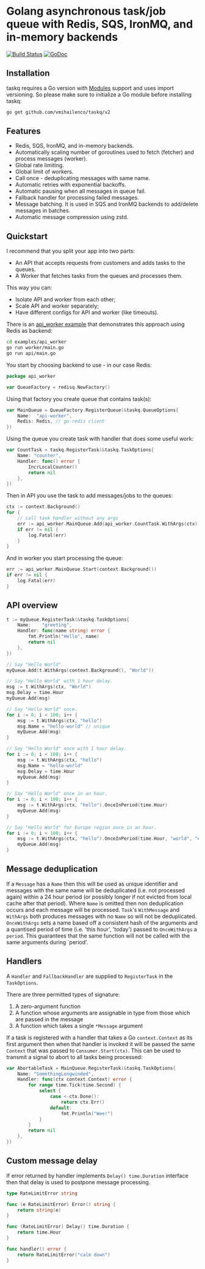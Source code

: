 # Golang asynchronous task/job queue with Redis, SQS, IronMQ, and in-memory backends

[![Build Status](https://travis-ci.org/vmihailenco/taskq.svg)](https://travis-ci.org/vmihailenco/taskq)
[![GoDoc](https://godoc.org/github.com/vmihailenco/taskq?status.svg)](https://godoc.org/github.com/vmihailenco/taskq)

## Installation

taskq requires a Go version with [Modules](https://github.com/golang/go/wiki/Modules) support and uses import versioning. So please make sure to initialize a Go module before installing taskq:

```bash
go get github.com/vmihailenco/taskq/v2
```

## Features

 - Redis, SQS, IronMQ, and in-memory backends.
 - Automatically scaling number of goroutines used to fetch (fetcher) and process messages (worker).
 - Global rate limiting.
 - Global limit of workers.
 - Call once - deduplicating messages with same name.
 - Automatic retries with exponential backoffs.
 - Automatic pausing when all messages in queue fail.
 - Fallback handler for processing failed messages.
 - Message batching. It is used in SQS and IronMQ backends to add/delete messages in batches.
 - Automatic message compression using zstd.

## Quickstart

I recommend that you split your app into two parts:
- An API that accepts requests from customers and adds tasks to the queues.
- A Worker that fetches tasks from the queues and processes them.

This way you can:
- Isolate API and worker from each other;
- Scale API and worker separately;
- Have different configs for API and worker (like timeouts).

There is an [api_worker example](examples/api_worker) that demonstrates this approach using Redis as backend:

```bash
cd examples/api_worker
go run worker/main.go
go run api/main.go
```

You start by choosing backend to use - in our case Redis:

```go
package api_worker

var QueueFactory = redisq.NewFactory()
```

Using that factory you create queue that contains task(s):

```go
var MainQueue = QueueFactory.RegisterQueue(&taskq.QueueOptions{
	Name:  "api-worker",
	Redis: Redis, // go-redis client
})
```

Using the queue you create task with handler that does some useful work:

```go
var CountTask = taskq.RegisterTask(&taskq.TaskOptions{
	Name: "counter",
	Handler: func() error {
		IncrLocalCounter()
		return nil
	},
})
```

Then in API you use the task to add messages/jobs to the queues:

```go
ctx := context.Background()
for {
	// call task handler without any args
	err := api_worker.MainQueue.Add(api_worker.CountTask.WithArgs(ctx))
	if err != nil {
		log.Fatal(err)
	}
}
```

And in worker you start processing the queue:

```go
err := api_worker.MainQueue.Start(context.Background())
if err != nil {
	log.Fatal(err)
}
```

## API overview

```go
t := myQueue.RegisterTask(&taskq.TaskOptions{
	Name:    "greeting",
	Handler: func(name string) error {
		fmt.Println("Hello", name)
		return nil
	},
})

// Say "Hello World".
myQueue.Add(t.WithArgs(context.Background(), "World"))

// Say "Hello World" with 1 hour delay.
msg := t.WithArgs(ctx, "World")
msg.Delay = time.Hour
myQueue.Add(msg)

// Say "Hello World" once.
for i := 0; i < 100; i++ {
    msg := t.WithArgs(ctx, "hello")
    msg.Name = "hello-world" // unique
    myQueue.Add(msg)
}

// Say "Hello World" once with 1 hour delay.
for i := 0; i < 100; i++ {
    msg := t.WithArgs(ctx, "hello")
    msg.Name = "hello-world"
    msg.Delay = time.Hour
    myQueue.Add(msg)
}

// Say "Hello World" once in an hour.
for i := 0; i < 100; i++ {
    msg := t.WithArgs(ctx, "hello").OnceInPeriod(time.Hour)
    myQueue.Add(msg)
}

// Say "Hello World" for Europe region once in an hour.
for i := 0; i < 100; i++ {
    msg := t.WithArgs(ctx, "hello").OnceInPeriod(time.Hour, "world", "europe")
    myQueue.Add(msg)
}
```

## Message deduplication
If a `Message` has a `Name` then this will be used as unique identifier and messages with the same name will be deduplicated (i.e. not processed again) within a 24 hour period (or possibly longer if not evicted from local cache after that period). Where `Name` is omitted then non deduplication occurs and each message will be processed. `Task`'s `WithMessage` and `WithArgs` both produces messages with no `Name` so will not be deduplicated. `OnceWithArgs` sets a name based off a consistent hash of the arguments and a quantised period of time (i.e. 'this hour', 'today') passed to `OnceWithArgs` a `period`. This guarantees that the same function will not be called with the same arguments during `period'.

## Handlers
A `Handler` and `FallbackHandler` are supplied to `RegisterTask` in the `TaskOptions`.

There are three permitted types of signature:

1. A zero-argument function
2. A function whose arguments are assignable in type from those which are passed in the message
3. A function which takes a single `*Message` argument

If a task is registered with a handler that takes a Go `context.Context` as its first argument then when that handler is invoked it will be passed the same `Context` that was passed to `Consumer.Start(ctx)`. This can be used to transmit a signal to abort to all tasks being processed:

```go
var AbortableTask = MainQueue.RegisterTask(&taskq.TaskOptions{
	Name: "SomethingLongwinded",
	Handler: func(ctx context.Context) error {
		for range time.Tick(time.Second) {
			select {
			    case <-ctx.Done():
			    	return ctx.Err()
			    default:
			    	fmt.Println("Wee!")
			}
		}
		return nil
	},
})

```

## Custom message delay

If error returned by handler implements `Delay() time.Duration` interface then that delay is used to postpone message processing.

```go
type RateLimitError string

func (e RateLimitError) Error() string {
    return string(e)
}

func (RateLimitError) Delay() time.Duration {
    return time.Hour
}

func handler() error {
    return RateLimitError("calm down")
}
```
